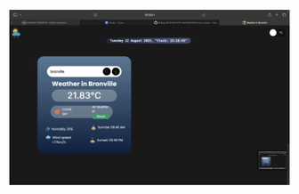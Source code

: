 
![image alt](https://github.com/mrblueofficial/WEATHER-APP-MAIN/blob/master/Screenshot%202025-08-12%20at%2015.16.43.png?raw=true)
